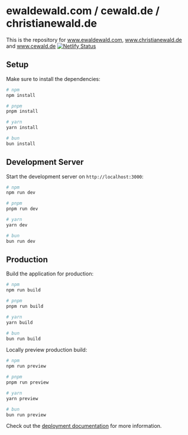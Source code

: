 # ewaldewald.com / cewald.de / christianewald.de

This is the repository for www.ewaldewald.com, www.christianewald.de and www.cewald.de
[![Netlify Status](https://api.netlify.com/api/v1/badges/a89881d0-44a2-402a-a08c-b187ced74559/deploy-status)](https://app.netlify.com/sites/cewald/deploys)

## Setup

Make sure to install the dependencies:

```bash
# npm
npm install

# pnpm
pnpm install

# yarn
yarn install

# bun
bun install
```

## Development Server

Start the development server on `http://localhost:3000`:

```bash
# npm
npm run dev

# pnpm
pnpm run dev

# yarn
yarn dev

# bun
bun run dev
```

## Production

Build the application for production:

```bash
# npm
npm run build

# pnpm
pnpm run build

# yarn
yarn build

# bun
bun run build
```

Locally preview production build:

```bash
# npm
npm run preview

# pnpm
pnpm run preview

# yarn
yarn preview

# bun
bun run preview
```

Check out the [deployment documentation](https://nuxt.com/docs/getting-started/deployment) for more information.
